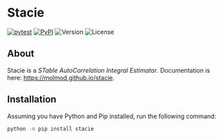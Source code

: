 # Stacie

[![pytest](https://github.com/molmod/stacie/actions/workflows/pytest.yaml/badge.svg)](https://github.com/molmod/stacie/actions/workflows/pytest.yaml)
[![PyPI](https://img.shields.io/pypi/v/stacie.svg)](https://pypi.python.org/pypi/stacie/)
![Version](https://img.shields.io/pypi/pyversions/stacie.svg)
![License](https://img.shields.io/github/license/molmod/stacie)

## About

Stacie is a *STable AutoCorrelation Integral Estimator*.
Documentation is here: <https://molmod.github.io/stacie>.

## Installation

Assuming you have Python and Pip installed, run the following command:

```bash
python -m pip install stacie
```
